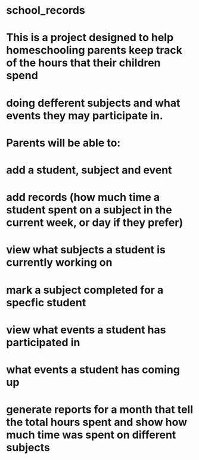 # school_records

# This is a project designed to help homeschooling parents keep track of the hours that their children spend
# doing defferent subjects and what events they may participate in.  

# Parents will be able to:
# add a student, subject and event
# add records (how much time a student spent on a subject in the current week, or day if they prefer)
# view what subjects a student is currently working on
# mark a subject completed for a specfic student
# view what events a student has participated in
# what events a student has coming up
# generate reports for a month that tell the total hours spent and show how much time was spent on different subjects



